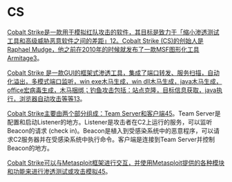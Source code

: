 # CS

[Cobalt Strike是一款用于模拟红队攻击的软件，其目标是致力于「缩小渗透测试工具和高级威胁恶意软件之间的差距」](https://www.sentinelone.com/cybersecurity-101/what-is-cobalt-strike/)[1](https://bing.com/search?q=cobalt+strike介绍)[2](https://www.sentinelone.com/cybersecurity-101/what-is-cobalt-strike/)[。Cobalt Strike (CS)的创始人是Raphael Mudge，他之前在2010年的时候就发布了一款MSF图形化工具Armitage](https://www.freebuf.com/articles/network/290134.html)[3](https://www.freebuf.com/articles/network/290134.html)。

[Cobalt Strike 是一款GUI的框架式渗透工具，集成了端口转发、服务扫描，自动化溢出，多模式端口监听，win exe木马生成，win dll木马生成，java木马生成，office宏病毒生成，木马捆绑；钓鱼攻击包括：站点克隆，目标信息获取，java执行，浏览器自动攻击等等](https://www.freebuf.com/articles/network/290134.html)[1](https://bing.com/search?q=cobalt+strike介绍)[3](https://www.freebuf.com/articles/network/290134.html)。

[Cobalt Strike主要由两个部分组成：Team Server和客户端](https://zhuanlan.zhihu.com/p/93718885)[4](https://zhuanlan.zhihu.com/p/93718885)[5](https://cloud.tencent.com/developer/article/1595092)。Team Server是配置和启动Listener的地方。Listener是攻击者在C2上运行的服务，可以监听Beacon的请求 (check in)。Beacon是植入到受感染系统中的恶意程序，可以请求C2服务器并在受感染系统中执行命令。客户端是连接到Team Server并控制Beacon的地方。

[Cobalt Strike可以与Metasploit框架进行交互，并使用Metasploit提供的各种模块和功能来进行渗透测试或攻击模拟](https://zhuanlan.zhihu.com/p/93718885)[4](https://zhuanlan.zhihu.com/p/93718885)[5](https://cloud.tencent.com/developer/article/1595092)。